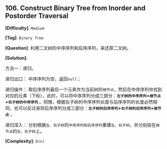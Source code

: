 ## 106. Construct Binary Tree from Inorder and Postorder Traversal

__[Difficulty]__: _`Medium`_

__[Tag]__: _`Binary Tree`_

__[Question]__: 利用二叉树的中序序列和后序序列，来还原二叉树。

__[Solution]__: 

方法一：递归。

递归出口： 中序序列为空，返回`null`；

递归操作： 取后序序列最后一个元素作为当前树的`根节点`，然后在中序序列中找到对应的元素（下标），此时，可以将中序序列分成三部分：__`左子树的中序序列`+`根节点`+`右子树的中序序列`__ 。同理，根据左子树的中序序列长度与后序序列的长度必然相同，也可以反过来将后序序列分成三部分：__`左子树的后序序列`+`右子树的后序序列`+`根节点`__ 。

递归深入： 分别根据`左、右子树`的`中序序列和后序序列`重建`左、右子树`，并分别挂在`根节点`的`左、右子树`上。

__[Complexity]__: `O(n)`
